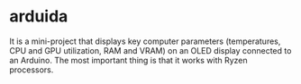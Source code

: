 # arduida
It is a mini-project that displays key computer parameters (temperatures, CPU and GPU utilization, RAM and VRAM) on an OLED display connected to an Arduino. The most important thing is that it works with Ryzen processors.

